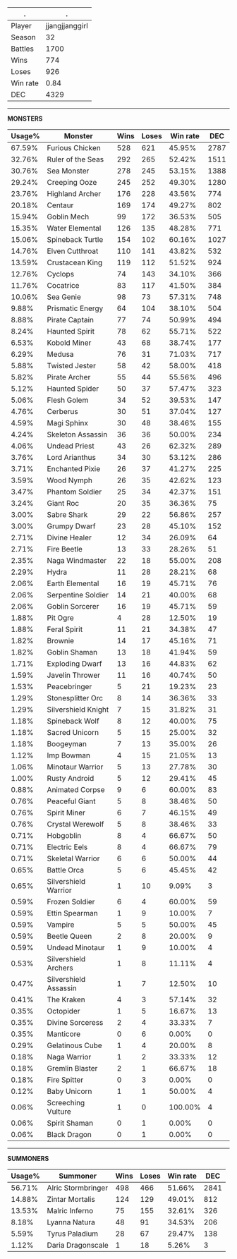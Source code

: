 .|.
|-|-
Player|jjangjjanggirl
Season|32
Battles|1700
Wins|774
Loses|926
Win rate|0.84
DEC|4329

---
**MONSTERS**

Usage%|Monster|Wins|Loses|Win rate|DEC|
-|-|-|-|-|-|
67.59%|Furious Chicken|528|621|45.95%|2787|
32.76%|Ruler of the Seas|292|265|52.42%|1511|
30.76%|Sea Monster|278|245|53.15%|1388|
29.24%|Creeping Ooze|245|252|49.30%|1280|
23.76%|Highland Archer|176|228|43.56%|774|
20.18%|Centaur|169|174|49.27%|802|
15.94%|Goblin Mech|99|172|36.53%|505|
15.35%|Water Elemental|126|135|48.28%|771|
15.06%|Spineback Turtle|154|102|60.16%|1027|
14.76%|Elven Cutthroat|110|141|43.82%|532|
13.59%|Crustacean King|119|112|51.52%|924|
12.76%|Cyclops|74|143|34.10%|366|
11.76%|Cocatrice|83|117|41.50%|384|
10.06%|Sea Genie|98|73|57.31%|748|
9.88%|Prismatic Energy|64|104|38.10%|504|
8.88%|Pirate Captain|77|74|50.99%|494|
8.24%|Haunted Spirit|78|62|55.71%|522|
6.53%|Kobold Miner|43|68|38.74%|177|
6.29%|Medusa|76|31|71.03%|717|
5.88%|Twisted Jester|58|42|58.00%|418|
5.82%|Pirate Archer|55|44|55.56%|496|
5.12%|Haunted Spider|50|37|57.47%|323|
5.06%|Flesh Golem|34|52|39.53%|147|
4.76%|Cerberus|30|51|37.04%|127|
4.59%|Magi Sphinx|30|48|38.46%|155|
4.24%|Skeleton Assassin|36|36|50.00%|234|
4.06%|Undead Priest|43|26|62.32%|289|
3.76%|Lord Arianthus|34|30|53.12%|286|
3.71%|Enchanted Pixie|26|37|41.27%|225|
3.59%|Wood Nymph|26|35|42.62%|123|
3.47%|Phantom Soldier|25|34|42.37%|151|
3.24%|Giant Roc|20|35|36.36%|75|
3.00%|Sabre Shark|29|22|56.86%|257|
3.00%|Grumpy Dwarf|23|28|45.10%|152|
2.71%|Divine Healer|12|34|26.09%|64|
2.71%|Fire Beetle|13|33|28.26%|51|
2.35%|Naga Windmaster|22|18|55.00%|208|
2.29%|Hydra|11|28|28.21%|68|
2.06%|Earth Elemental|16|19|45.71%|76|
2.06%|Serpentine Soldier|14|21|40.00%|68|
2.06%|Goblin Sorcerer|16|19|45.71%|59|
1.88%|Pit Ogre|4|28|12.50%|19|
1.88%|Feral Spirit|11|21|34.38%|47|
1.82%|Brownie|14|17|45.16%|71|
1.82%|Goblin Shaman|13|18|41.94%|59|
1.71%|Exploding Dwarf|13|16|44.83%|62|
1.59%|Javelin Thrower|11|16|40.74%|50|
1.53%|Peacebringer|5|21|19.23%|23|
1.29%|Stonesplitter Orc|8|14|36.36%|33|
1.29%|Silvershield Knight|7|15|31.82%|31|
1.18%|Spineback Wolf|8|12|40.00%|75|
1.18%|Sacred Unicorn|5|15|25.00%|32|
1.18%|Boogeyman|7|13|35.00%|26|
1.12%|Imp Bowman|4|15|21.05%|13|
1.06%|Minotaur Warrior|5|13|27.78%|30|
1.00%|Rusty Android|5|12|29.41%|45|
0.88%|Animated Corpse|9|6|60.00%|83|
0.76%|Peaceful Giant|5|8|38.46%|50|
0.76%|Spirit Miner|6|7|46.15%|49|
0.76%|Crystal Werewolf|5|8|38.46%|33|
0.71%|Hobgoblin|8|4|66.67%|50|
0.71%|Electric Eels|8|4|66.67%|79|
0.71%|Skeletal Warrior|6|6|50.00%|44|
0.65%|Battle Orca|5|6|45.45%|42|
0.65%|Silvershield Warrior|1|10|9.09%|3|
0.59%|Frozen Soldier|6|4|60.00%|59|
0.59%|Ettin Spearman|1|9|10.00%|7|
0.59%|Vampire|5|5|50.00%|45|
0.59%|Beetle Queen|2|8|20.00%|9|
0.59%|Undead Minotaur|1|9|10.00%|4|
0.53%|Silvershield Archers|1|8|11.11%|4|
0.47%|Silvershield Assassin|1|7|12.50%|10|
0.41%|The Kraken|4|3|57.14%|32|
0.35%|Octopider|1|5|16.67%|13|
0.35%|Divine Sorceress|2|4|33.33%|7|
0.35%|Manticore|0|6|0.00%|0|
0.29%|Gelatinous Cube|1|4|20.00%|8|
0.18%|Naga Warrior|1|2|33.33%|12|
0.18%|Gremlin Blaster|2|1|66.67%|18|
0.18%|Fire Spitter|0|3|0.00%|0|
0.12%|Baby Unicorn|1|1|50.00%|4|
0.06%|Screeching Vulture|1|0|100.00%|4|
0.06%|Spirit Shaman|0|1|0.00%|0|
0.06%|Black Dragon|0|1|0.00%|0|

---
**SUMMONERS**

Usage%|Summoner|Wins|Loses|Win rate|DEC|
-|-|-|-|-|-|
56.71%|Alric Stormbringer|498|466|51.66%|2841|
14.88%|Zintar Mortalis|124|129|49.01%|812|
13.53%|Malric Inferno|75|155|32.61%|326|
8.18%|Lyanna Natura|48|91|34.53%|206|
5.59%|Tyrus Paladium|28|67|29.47%|138|
1.12%|Daria Dragonscale|1|18|5.26%|3|
